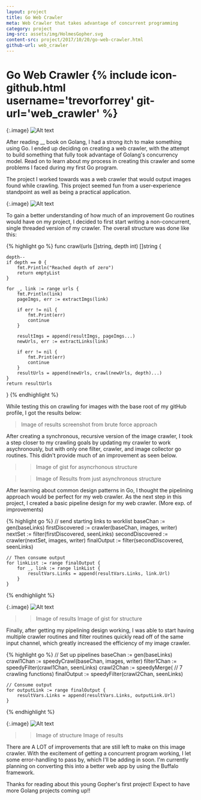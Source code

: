 ```yaml
---
layout: project
title: Go Web Crawler
meta: Web Crawler that takes advantage of concurrent programming
category: project
img-src: assets/img/HolmesGopher.svg
content-src: project/2017/10/20/go-web-crawler.html
github-url: web_crawler
---
```


# Go Web Crawler {% include icon-github.html username='trevorforrey' git-url='web_crawler' %}

{:.image}
![Alt text](assets/img/ReadingGopher.svg "My Title")

After reading __ book on Golang, I had a strong itch to make something using Go.
I ended up deciding on creating a web crawler, with the attempt to build something
that fully took advantage of Golang's concurrency model. Read on to learn about
my process in creating this crawler and some problems I faced during my first Go
program.

The project I worked towards was a web crawler that would output images found
while crawling. This project seemed fun from a user-experience standpoint as well
as being a practical application.

{:.image}
![Alt text](assets/img/HolmesGopher.svg "My Title")

To gain a better understanding of how much of an improvement Go routines would have
on my project, I decided to first start writing a non-concurrent, single threaded
version of my crawler. The overall structure was done like this:

{% highlight go %}
func crawl(urls []string, depth int) []string {

	depth--
	if depth == 0 {
		fmt.Println("Reached depth of zero")
		return emptyList
	}

	for _, link := range urls {
		fmt.Println(link)
		pageImgs, err := extractImgs(link)

		if err != nil {
			fmt.Print(err)
			continue
		}

		resultImgs = append(resultImgs, pageImgs...)
		newUrls, err := extractLinks(link)

		if err != nil {
			fmt.Print(err)
			continue
		}
		resultUrls = append(newUrls, crawl(newUrls, depth)...)
	}
	return resultUrls
}
{% endhighlight %}

While testing this on crawling for images with the base root of my gitHub profile,
I got the results below:

>Image of results screenshot from brute force approach

After creating a synchronous, recursive version of the image crawler, I took a step
closer to my crawling goals by updating my crawler to work asychronously, but with
only one filter, crawler, and image collector go routines. This didn't provide much
of an improvement as seen below.

>>Image of gist for asyncrhonous structure

>>Image of Results from just asynchronous structure

After learning about common design patterns in Go, I thought the pipelining approach
would be perfect for my web crawler. As the next step in this project, I created
a basic pipeline design for my web crawler. (More exp. of improvements)

{% highlight go %}
// send starting links to worklist
	baseChan := gen(baseLinks)
	firstDiscovered := crawler(baseChan, images, writer)
	nextSet := filter(firstDiscovered, seenLinks)
	secondDiscovered := crawler(nextSet, images, writer)
	finalOutput := filter(secondDiscovered, seenLinks)

	// Then consume output
	for linkList := range finalOutput {
		for _, link := range linkList {
			resultVars.Links = append(resultVars.Links, link.Url)
		}
	}
{% endhighlight %}

{:.image}
![Alt text](assets/img/AsyncOneWorker.svg "My Title")
>>Image of results
>>Image of gist for structure

Finally, after getting my pipelining design working, I was able to start having
multiple crawler routines and filter routines quickly read off of the same input
channel, which greatly increased the efficiency of my image crawler.

{% highlight go %}
// Set up pipelines
	baseChan := gen(baseLinks)
	crawl1Chan := speedyCrawl(baseChan, images, writer)
	filter1Chan := speedyFilter(crawl1Chan, seenLinks)
	crawl2Chan := speedyMerge( // 7 crawling functions)
	finalOutput := speedyFilter(crawl2Chan, seenLinks)

	// Consume output
	for outputLink := range finalOutput {
		resultVars.Links = append(resultVars.Links, outputLink.Url)
	}
{% endhighlight %}

{:.image}
![Alt text](assets/img/AsynchMultWorkers.svg "My Title")
>>Image of structure
>>Image of results

There are A LOT of improvements that are still left to make on this image crawler.
With the excitement of getting a concurrent program working, I let some error-handling
to pass by, which I'll be adding in soon. I'm currently planning on converting this
into a better web app by using the Buffalo framework.

Thanks for reading about this young Gopher's first project! Expect to have more
Golang projects coming up!!
